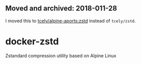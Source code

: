 ## Moved and archived: 2018-011-28
I moved this to [tcely/alpine-aports:zstd](https://hub.docker.com/r/tcely/alpine-aports/tags/) instead of `tcely/zstd`.

# docker-zstd
Zstandard compression utility based on Alpine Linux
